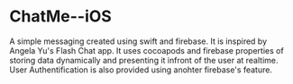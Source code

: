 # ChatMe--iOS
A simple messaging created using swift and firebase.
It is inspired by Angela Yu's Flash Chat app.
It uses cocoapods and firebase properties of storing data dynamically and presenting it infront of the user at realtime. 
User Authentification is also provided using anohter firebase's feature.
